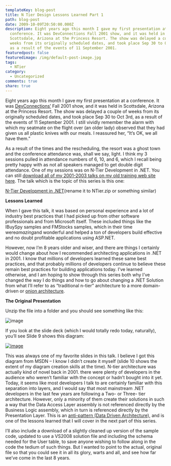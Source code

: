 ```yaml
---
templateKey: blog-post
title: N Tier Design Lessons Learned Part 1
path: blog-post
date: 2009-10-09T20:50:00.000Z
description: Eight years ago this month I gave my first presentation at a
  conference. It was DevConnections Fall 2001 show, and it was held in
  Scottsdale, Arizona at the Princess Resort. The show was delayed a couple of
  weeks from its originally scheduled dates, and took place Sep 30 to Oct 3rd,
  as a result of the events of 11 September 2001.
featuredpost: false
featuredimage: /img/default-post-image.jpg
tags:
  - NTier
category:
  - Uncategorized
comments: true
share: true
---
```

Eight years ago this month I gave my first presentation at a conference. It was [DevConnections’](http://devconnections.com/) Fall 2001 show, and it was held in Scottsdale, Arizona at the Princess Resort. The show was delayed a couple of weeks from its originally scheduled dates, and took place Sep 30 to Oct 3rd, as a result of the events of 11 September 2001. I still vividly remember the alarm with which my seatmate on the flight over (an older lady) observed that they had given us all plastic knives with our meals. I reassured her, “It’s OK, we all have them.”

As a result of the times and the rescheduling, the resort was a ghost town and the conference attendance was, shall we say, light. I think my 3 sessions pulled in attendance numbers of 6, 10, and 6, which I recall being pretty happy with as not all speakers managed to get double digit attendance. One of my sessions was on N-Tier Development in .NET. You can still [download all of my 2001-2003 talks on my old training web site here](http://aspsmith.com/DesktopDefault.aspx?tabindex=3&tabid=9). The talk which is the topic of this series is this one:

[N-Tier Development in .NET](http://aspsmith.com/DesktopModules/ViewDocument.aspx?DocumentID=17)(rename it to NTier.zip or something similar)



**Lessons Learned**

When I gave this talk, it was based on personal experience and a lot of industry best practices that I had picked up from other software professionals and from Microsoft itself. These included things like the IBuySpy samples and FMStocks samples, which in their time were*amazing*and wonderful and helped a ton of developers build effective and no doubt profitable applications using ASP.NET.

However, now I’m 8 years older and wiser, and there are things I certainly would change about how I recommended architecting applications in .NET in 2001. I know that millions of developers learned these same best practices, and that probably millions of developers continue to believe these remain best practices for building applications today. I’ve learned otherwise, and I am hoping to show through this series both why I’ve changed the way I do things and how to go about changing a .NET Solution from what I’ll refer to as “traditional n-tier” architecture to a more domain-driven or [onion architecture](http://jeffreypalermo.com/blog/the-onion-architecture-part-1).



**The Original Presentation**

Unzip the file into a folder and you should see something like this:

![image](https://stevesmithblog.com/files/media/image/WindowsLiveWriter/NTierDesignLessonsLearnedPart1_134E3/image_3.png "image")

If you look at the slide deck (which I would totally redo today, naturally), you’ll see Slide 9 shows this diagram:

[![image](https://stevesmithblog.com/files/media/image/WindowsLiveWriter/NTierDesignLessonsLearnedPart1_134E3/image_thumb.gif "image")](http://stevesmithblog.com/files/media/image/WindowsLiveWriter/NTierDesignLessonsLearnedPart1_134E3/image_2.gif)

This was always one of my favorite slides in this talk. I believe I got this diagram from MSDN – I know I didn’t create it myself (slide 10 shows the extent of my diagram creation skills at the time). N-tier architecture was actually kind of novel back in 2001. there were plenty of developers in the audience who weren’t familiar with the concept or hadn’t bought into it yet. Today, it seems like most developers I talk to are certainly familiar with this separation into layers, and I would say that most mainstream .NET developers in the last few years are following a Two- or Three- tier architecture. However, only a minority of them create their solutions in such a way that the Data Access Layer assembly is not referenced directly by the Business Logic assembly, which in turn is referenced directly by the Presentation Layer. This is an [anti-pattern (Data Driven Architecture)](/principles-patterns-and-practices-of-mediocre-programming), and is one of the lessons learned that I will cover in the next part of this series.

I’ll also include a download of a slightly cleaned up version of the sample code, updated to use a VS2008 solution file and including the schema needed for the User table, to save anyone wishing to follow along in the code the tedium of such things. But I wanted to point to the actual, original file so that you could see it in all its glory, warts and all, and see how far we’ve come in the last 8 years.